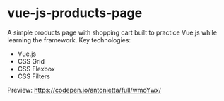 # vue-js-products-page
A simple products page with shopping cart built to practice Vue.js while learning the framework.  Key technologies:

- Vue.js
- CSS Grid
- CSS Flexbox
- CSS Filters

Preview: https://codepen.io/antonietta/full/wmoYwx/
